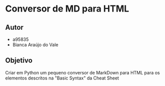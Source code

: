 # Conversor de MD para HTML

## Autor
- a95835
- Bianca Araújo do Vale

## Objetivo
Criar em Python um pequeno conversor de MarkDown para HTML para os elementos descritos na "Basic Syntax" da Cheat Sheet